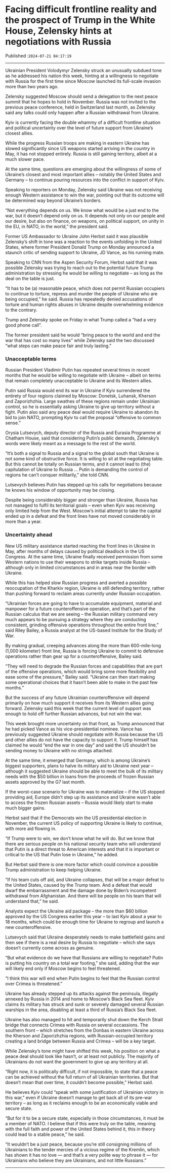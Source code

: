 # Facing difficult frontline reality and the prospect of Trump in the White House, Zelensky hints at negotiations with Russia

Published :`2024-07-21 04:17:19`

---

Ukrainian President Volodymyr Zelensky struck an unusually subdued tone as he addressed his nation this week, hinting at a willingness to negotiate with Russia for the first time since Moscow launched its full-scale invasion more than two years ago.

Zelensky suggested Moscow should send a delegation to the next peace summit that he hopes to hold in November. Russia was not invited to the previous peace conference, held in Switzerland last month, as Zelensky said any talks could only happen after a Russian withdrawal from Ukraine.

Kyiv is currently facing the double whammy of a difficult frontline situation and political uncertainty over the level of future support from Ukraine’s closest allies.

While the progress Russian troops are making in eastern Ukraine has slowed significantly since US weapons started arriving in the country in May, it has not stopped entirely. Russia is still gaining territory, albeit at a much slower pace.

At the same time, questions are emerging about the willingness of some of Ukraine’s closest and most important allies – notably the United States and Germany – to continue pouring resources into the conflict in support of Kyiv.

Speaking to reporters on Monday, Zelensky said Ukraine was not receiving enough Western assistance to win the war, pointing out that its outcome will be determined way beyond Ukraine’s borders.

“Not everything depends on us. We know what would be a just end to the war, but it doesn’t depend only on us. It depends not only on our people and our desire, but also on finance, on weapons, on political support, on unity in the EU, in NATO, in the world,” the president said.

Former US Ambassador to Ukraine John Herbst said it was plausible Zelensky’s shift in tone was a reaction to the events unfolding in the United States, where former President Donald Trump on Monday announced a staunch critic of sending support to Ukraine, JD Vance, as his running mate.

Speaking to CNN from the Aspen Security Forum, Herbst said that it was possible Zelensky was trying to reach out to the potential future Trump administration by stressing he would be willing to negotiate – as long as the deal on the table is just.

“It has to be (a) reasonable peace, which does not permit Russian occupiers to continue to torture, repress and murder the people of Ukraine who are being occupied,” he said. Russia has repeatedly denied accusations of torture and human rights abuses in Ukraine despite overwhelming evidence to the contrary.

Trump and Zelensky spoke on Friday in what Trump called a “had a very good phone call”.

The former president said he would “bring peace to the world and end the war that has cost so many lives” while Zelensky said the two discussed “what steps can make peace fair and truly lasting.”

### Unacceptable terms

Russian President Vladimir Putin has repeated several times in recent months that he would be willing to negotiate with Ukraine – albeit on terms that remain completely unacceptable to Ukraine and its Western allies.

Putin said Russia would end its war in Ukraine if Kyiv surrendered the entirety of four regions claimed by Moscow: Donetsk, Luhansk, Kherson and Zaporizhzhia. Large swathes of these regions remain under Ukrainian control, so he is essentially asking Ukraine to give up territory without a fight. Putin also said any peace deal would require Ukraine to abandon its bid to join NATO, prompting Kyiv to call the proposal “offensive to common sense.”

Orysia Lutsevych, deputy director of the Russia and Eurasia Programme at Chatham House, said that considering Putin’s public demands, Zelensky’s words were likely meant as a message to the rest of the world.

“It’s both a signal to Russia and a signal to the global south that Ukraine is not some kind of obstructive force. It is willing to sit at the negotiating table. But this cannot be totally on Russian terms, and it cannot lead to (the) capitulation of Ukraine to Russia … Putin is demanding the control of regions he can’t conquer militarily,” she told CNN.

Lutsevych believes Putin has stepped up his calls for negotiations because he knows his window of opportunity may be closing.

Despite being considerably bigger and stronger than Ukraine, Russia has not managed to fulfil its territorial goals – even when Kyiv was receiving only limited help from the West. Moscow’s initial attempt to take the capital ended up in a defeat and the front lines have not moved considerably in more than a year.

### Uncertainty ahead

New US military assistance started reaching the front lines in Ukraine in May, after months of delays caused by political deadlock in the US Congress. At the same time, Ukraine finally received permission from some Western nations to use their weapons to strike targets inside Russia – although only in limited circumstances and in areas near the border with Ukraine.

While this has helped slow Russian progress and averted a possible reoccupation of the Kharkiv region, Ukraine is still defending territory, rather than pushing forward to reclaim areas currently under Russian occupation.

“Ukrainian forces are going to have to accumulate equipment, material and manpower for a future counteroffensive operation, and that’s part of the Russian calculus that we are seeing – the Russian military command very much appears to be pursuing a strategy where they are conducting consistent, grinding offensive operations throughout the entire front line,” said Riley Bailey, a Russia analyst at the US-based Institute for the Study of War.

By making gradual, creeping advances along the more than 600-mile-long (1,000 kilometer) front line, Russia is forcing Ukraine to commit to defensive operations rather than gear up for a counteroffensive, Bailey said.

“They will need to degrade the Russian forces and capabilities that are part of the offensive operations, which would bring some more flexibility and ease some of the pressure,” Bailey said. “Ukraine can then start making some operational choices that it hasn’t been able to make in the past few months.”

But the success of any future Ukrainian counteroffensive will depend primarily on how much support it receives from its Western allies going forward. Zelensky said this week that the current level of support was enough to hold off further Russian advances, but not win the war.

This week brought more uncertainty on that front, as Trump announced that he had picked Vance as his vice-presidential nominee. Vance has previously suggested Ukraine should negotiate with Russia because the US and other allies do not have the capacity to support it. Trump himself has claimed he would “end the war in one day” and said the US shouldn’t be sending money to Ukraine with no strings attached.

At the same time, it emerged that Germany, which is among Ukraine’s biggest supporters, plans to halve its military aid to Ukraine next year – although it suggested Ukraine should be able to meet the bulk of its military needs with the $50 billion in loans from the proceeds of frozen Russian assets approved by the G7 last month.

If the worst-case scenario for Ukraine was to materialize – if the US stopped providing aid, Europe didn’t step up its assistance and Ukraine wasn’t able to access the frozen Russian assets – Russia would likely start to make much bigger gains.

Herbst said that if the Democrats win the US presidential election in November, the current US policy of supporting Ukraine is likely to continue, with more aid flowing in.

“If Trump were to win, we don’t know what he will do. But we know that there are serious people on his national security team who will understand that Putin is a direct threat to American interests and that it is important or critical to the US that Putin lose in Ukraine,” he added.

But Herbst said there is one more factor which could convince a possible Trump administration to keep helping Ukraine.

“If his team cuts off aid, and Ukraine collapses, that will be a major defeat to the United States, caused by the Trump team. And a defeat that would dwarf the embarrassment and the damage done by Biden’s incompetent withdrawal from Afghanistan. And there will be people on his team that will understand that,” he said.

Analysts expect the Ukraine aid package – the more than $60 billion approved by the US Congress earlier this year – to last Kyiv about a year to 18 months, which could be enough time for Ukraine to regroup and launch a new counteroffensive.

Lutsevych said that Ukraine desperately needs to make battlefield gains and then see if there is a real desire by Russia to negotiate – which she says doesn’t currently come across as genuine.

“But what evidence do we have that Russians are willing to negotiate? Putin is putting his country on a total war footing,” she said, adding that the war will likely end only if Moscow begins to feel threatened.

“I think this war will end when Putin begins to feel that the Russian control over Crimea is threatened.”

Ukraine has already stepped up its attacks against the peninsula, illegally annexed by Russia in 2014 and home to Moscow’s Black Sea fleet. Kyiv claims its military has struck and sunk or severely damaged several Russian warships in the area, disabling at least a third of Russia’s Black Sea fleet.

Ukraine has also managed to hit and temporarily shut down the Kerch Strait bridge that connects Crimea with Russia on several occassions. The southern front – which stretches from the Donbas in eastern Ukraine across the Kherson and Zaporizhzhia regions, with Russian-occupied territory creating a land bridge between Russia and Crimea – will be a key target.

While Zelensky’s tone might have shifted this week, his position on what a peace deal should look like hasn’t, or at least not publicly. The majority of Ukrainians do not want the government to give up any territory at all.

“Right now, it is politically difficult, if not impossible, to state that a peace can be achieved without the full return of all Ukrainian territories. But that doesn’t mean that over time, it couldn’t become possible,” Herbst said.

He believes Kyiv could “speak with some justification of Ukrainian victory in this war,” even if Ukraine doesn’t manage to get back all of its pre-war territory – as long as it reclaims enough to be an economically viable and secure state.

“But for it to be a secure state, especially in those circumstances, it must be a member of NATO. I believe that if this were truly on the table, meaning with the full faith and power of the United States behind it, this in theory could lead to a stable peace,” he said.

“It wouldn’t be a just peace, because you’re still consigning millions of Ukrainians to the tender mercies of a vicious regime of the Kremlin, which has shown it has no love — and that’s a very polite way to phrase it — for Ukrainians who believe they are Ukrainians, and not little Russians.”

---

